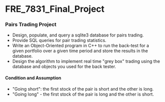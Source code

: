 # FRE_7831_Final_Project

### Pairs Trading Project
- Design, populate, and query a sqlite3 database for pairs trading.
- Provide SQL queries for pair trading statistics.
- Write an Object-Oriented program in C++ to run the back-test for a given portfolio over a given time period and store the results in the database.
- Design the algorithm to implement real time "grey box" trading using the database and objects you used for the back tester.

#### Condition and Assumption
- "Going short": the first stock of the pair is short and the other is long.
- "Going long" - the first stock of the pair is long and the other is short.
